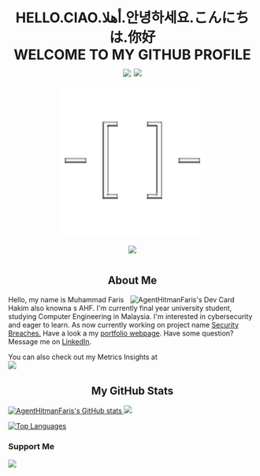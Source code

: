 <h1 align="center">HELLO.CIAO.أهلا.안녕하세요.こんにちは.你好<br>
WELCOME TO MY GITHUB PROFILE<br>
<img align="center" width="100" src="https://raw.githubusercontent.com/vitasha10/vitasha10/main/assets/Hand%20Wave.gif">
<a href="https://hits.seeyoufarm.com"><img src="https://hits.seeyoufarm.com/api/count/incr/badge.svg?url=https%3A%2F%2Fgithub.com%2FAgentHitmanFaris%2Fhit-counter&count_bg=%2379C83D&title_bg=%23555555&icon=github.svg&icon_color=%23E7E7E7&title=hits&edge_flat=false"/></a>
</h1>


<p align="center" >
  <img width="300" height="300"  src="https://github.com/AgentHitmanFaris/Image/blob/main/-%5B%5D-.png">
</p>
<p align="center">
<a href="https://www.linkedin.com/in/muhammad-faris-hakim-hussin-8065b91b8/" >
  <img src="https://camo.githubusercontent.com/a493f6833f99fb3c85788d6d9305e6b7a42b838e5ee5d138fd9a8214a7e77472/68747470733a2f2f696d672e736869656c64732e696f2f62616467652f6c696e6b6564696e2d2532333030373742352e7376673f267374796c653d666f722d7468652d6261646765266c6f676f3d6c696e6b6564696e266c6f676f436f6c6f723d7768697465">
</a>
</p>
<h1></h1>
<h2 align="center">
  About Me
 </h2>
 
 <div align="left">
  <a href="https://api.daily.dev/get?r=AHF"target = "blank">
    <img
      width="256"
      align="right"
      src="https://api.daily.dev/devcards/8ee3e74d55894c77b4da3623589b93fc.png?r=iou" width="256" alt="AgentHitmanFaris's Dev Card"
    />
  </a>
</div>
<p>
  Hello, my name is Muhammad Faris Hakim also knowna s AHF. I'm currently final year university student, studying Computer Engineering in Malaysia. 
  I'm interested in cybersecurity and eager to learn. As now currently working on project name <a href="https://github.com/AgentHitmanFaris/Security_Breaches"> Security Breaches.</a> Have a look a my <a href = "https://agenthitmanfaris.github.io/"> portfolio webpage</a>. 
  Have some question? Message me on <a href="https://www.linkedin.com/in/muhammad-faris-hakim-hussin-8065b91b8/"> LinkedIn</a>.
</p>
 
 <p>
  You can also check out my Metrics Insights at <br>
    <img src ="https://metrics.lecoq.io/AgentHitmanFaris">
 </p>
 
 
<h2 align = "center" >My GitHub Stats</h2>

<div align="left">
    <a href="http://www.github.com/AgentHitmanFaris">
        <img 
             src="https://github-readme-stats.vercel.app/api?username=AgentHitmanFaris&show_icons=true&hide=&count_private=true&theme=vision-friendly-dark" 
             alt="AgentHitmanFaris's GitHub stats" 
        />
    </a>
    <a href="http://www.github.com/AgentHitmanFaris">
        <img 
             src="https://github-readme-streak-stats.herokuapp.com/?user=AgentHitmanFaris&theme=vision-friendly-dark" 
        />
    </a>
</div>

<a href="https://github.com/AgentHitmanFaris" align="left"><img src="https://github-readme-stats.vercel.app/api/top-langs/?username=AgentHitmanFaris&langs_count=10&layout=compact&theme=vision-friendly-dark" alt="Top Languages" /></a>

### Support Me

<a href="https://www.buymeacoffee.com/AgentHitmanF"><img src="https://cdn.buymeacoffee.com/buttons/v2/default-yellow.png" width="200" /></a>

